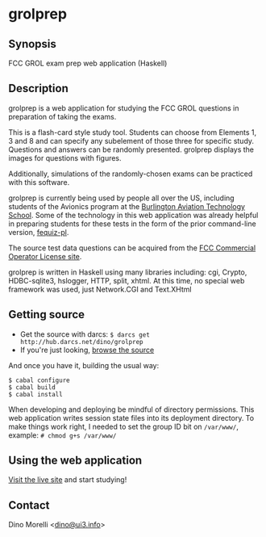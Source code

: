 # grolprep


## Synopsis

FCC GROL exam prep web application (Haskell)


## Description

grolprep is a web application for studying the FCC GROL questions
in preparation of taking the exams.

This is a flash-card style study tool. Students can choose from
Elements 1, 3 and 8 and can specify any subelement of those
three for specific study. Questions and answers can be randomly
presented. grolprep displays the images for questions with figures.

Additionally, simulations of the randomly-chosen exams can be
practiced with this software.

grolprep is currently being used by people all over the US, including
students of the Avionics program at the [Burlington Aviation
Technology School](http://kevaco.net/aviationtech/). Some of the
technology in this web application was already helpful in preparing
students for these tests in the form of the prior command-line
version, [fequiz-pl](http://ui3.info/d/proj/fequiz-pl.html).

The source test data questions can be acquired
from the [FCC Commercial Operator License
site](http://wireless.fcc.gov/commoperators/eqp.html).

grolprep is written in Haskell using many libraries including:
cgi, Crypto, HDBC-sqlite3, hslogger, HTTP, split, xhtml. At this
time, no special web framework was used, just Network.CGI and
Text.XHtml


## Getting source

- Get the source with darcs: `$ darcs get http://hub.darcs.net/dino/grolprep`
- If you're just looking, [browse the source](http://hub.darcs.net/dino/grolprep)

And once you have it, building the usual way:

    $ cabal configure
    $ cabal build
    $ cabal install


When developing and deploying be mindful of directory
permissions. This web application writes session state files into
its deployment directory. To make things work right, I needed to
set the group ID bit on `/var/www/`, example: `# chmod g+s /var/www/`


## Using the web application

[Visit the live site](http://ui3.info/grolprep/bin/fcc-grol-prep.cgi) and start studying!


## Contact

Dino Morelli <[dino@ui3.info](mailto:dino@ui3.info)>
